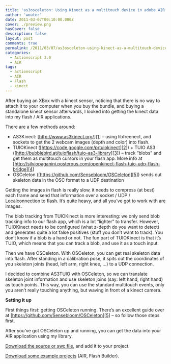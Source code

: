 ```yaml
---
title: 'as3osceleton: Using Kinect as a multitouch device in adobe AIR'
author: 'wouter'
date: 2011-03-07T00:10:00.000Z
cover: ./preview.png
hasCover: false
description: false
layout: post
comments: true
permalink: /2011/03/07/as3osceleton-using-kinect-as-a-multitouch-device-in-adobe-air/
categories:
  - Actionscript 3.0
  - AIR
tags:
  - actionscript
  - AIR
  - Flash
  - kinect
---
```

After buying an XBox with a kinect sensor, noticing that there is no way to attach it to your computer when you buy the bundle, and buying a standalone kinect sensor afterwards, I looked into getting the kinect data into my flash / AIR applications.



<!--more-->

There are a few methods around:

- AS3Kinect: [http://www.as3kinect.org/][1] – using libfreenect, and sockets to get the 2 webcam images (depth and color) into flash.  
- TUIOKinect ([https://code.google.com/p/tuiokinect][2]) + TUIO AS3 ([http://bubblebird.at/tuioflash/tuio-as3-library][3]) – track “blobs” and get them as multitouch cursors in your flash app. More info at [http://silviopaganini.posterous.com/openkinect-flash-tuio-udp-flash-bridge][4]  
- OSCeleton ([https://github.com/Sensebloom/OSCeleton][5]) sends out skeleton data in the OSC format to a UDP destination

Getting the images in flash is really slow, it needs to compress (at best) each frame and send that information over a socket / UDP / Localconnection to flash. It’s quite heavy, and all you’ve got to work with are images.

The blob tracking from TUIOKinect is more interesting: we only send blob tracking info to our flash app, which is a lot “lighter” to transfer. However, TUIOKinect needs to be configured (what z-depth do you want to detect) and generates quite a lot false positives (stuff you don’t want to track). You don’t know if a blob is a hand or not. The fun part of TUIOKinect is that it’s TUIO, which means that you can track a blob, and use it as a touch input.

Then we have OSCeleton. With OSCeleton, you can get real skeleton data into flash. After standing in a calibration pose, it spits out the coordinates of you skeleton joints (head, left arm, right knee, …) to a UDP connection.

I decided to combine AS3TUIO with OSCeleton, so we can translate skeleton joint information and use skeleton joins (say: left hand, right hand) as touch points. This way, you can use the standard multitouch events, only you aren’t really touching anything, but waving in front of a kinect camera.

**Setting it up**

First things first: getting OSCeleton running. There’s an excellent guide over at [https://github.com/Sensebloom/OSCeleton][5] – so follow those steps first.

After you’ve got OSCeleton up and running, you can get the data into your AIR application using my library.

[Download the source or swc file][6], and add it to your project.

[Download some example projects][7] (AIR, Flash Builder).

 [1]: http://www.as3kinect.org/
 [2]: https://code.google.com/p/tuiokinect
 [3]: http://bubblebird.at/tuioflash/tuio-as3-library
 [4]: http://silviopaganini.posterous.com/openkinect-flash-tuio-udp-flash-bridge
 [5]: https://github.com/Sensebloom/OSCeleton
 [6]: http://labs.aboutme.be/as3osceleton/as3osceleton.zip
 [7]: http://labs.aboutme.be/as3osceleton/AS3OSCeletonDemos.zip